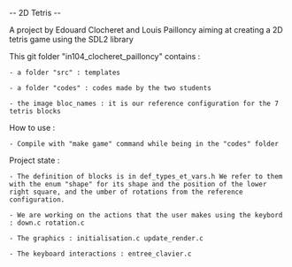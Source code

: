 
-- 2D Tetris --

A project by Edouard Clocheret and Louis Pailloncy aiming at creating a 2D tetris game using the SDL2 library


This git folder "in104_clocheret_pailloncy" contains :

    - a folder "src" : templates

    - a folder "codes" : codes made by the two students

    - the image bloc_names : it is our reference configuration for the 7 tetris blocks

How to use : 

    - Compile with "make game" command while being in the "codes" folder

Project state :

    - The definition of blocks is in def_types_et_vars.h We refer to them with the enum "shape" for its shape and the position of the lower right square, and the umber of rotations from the reference configuration.

    - We are working on the actions that the user makes using the keybord : down.c rotation.c 

    - The graphics : initialisation.c update_render.c

    - The keyboard interactions : entree_clavier.c





